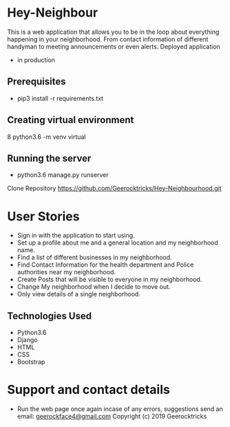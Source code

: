 # Hey-Neighbour

This is a web application that allows you to be in the loop about everything happening in your neighborhood. From contact information of different handyman to meeting announcements or even alerts.
Deployed application
* in production

## Prerequisites
* pip3 install -r requirements.txt

## Creating virtual environment
8 python3.6 -m venv virtual
## Running the server
* python3.6 manage.py runserver

Clone Repository
https://github.com/Geerocktricks/Hey-Neighbourhood.git
# User Stories
* Sign in with the application to start using.
* Set up a profile about me and a general location and my neighborhood name.
* Find a list of different businesses in my neighborhood.
* Find Contact Information for the health department and Police authorities near my neighborhood.
* Create Posts that will be visible to everyone in my neighborhood.
* Change My neighborhood when I decide to move out.
* Only view details of a single neighborhood.

## Technologies Used
* Python3.6
* Django
* HTML
* CSS
* Bootstrap
# Support and contact details
* Run the web page once again incase of any errors, suggestions send an email: geerockface4@gmail.com Copyright (c) 2019 Geerocktricks